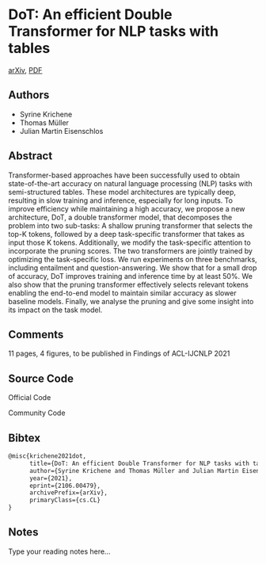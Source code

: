 
# DoT: An efficient Double Transformer for NLP tasks with tables

[arXiv](https://arxiv.org/abs/2106.0479), [PDF](https://arxiv.org/pdf/2106.0479.pdf)

## Authors

- Syrine Krichene
- Thomas Müller
- Julian Martin Eisenschlos

## Abstract

Transformer-based approaches have been successfully used to obtain state-of-the-art accuracy on natural language processing (NLP) tasks with semi-structured tables. These model architectures are typically deep, resulting in slow training and inference, especially for long inputs. To improve efficiency while maintaining a high accuracy, we propose a new architecture, DoT, a double transformer model, that decomposes the problem into two sub-tasks: A shallow pruning transformer that selects the top-K tokens, followed by a deep task-specific transformer that takes as input those K tokens. Additionally, we modify the task-specific attention to incorporate the pruning scores. The two transformers are jointly trained by optimizing the task-specific loss. We run experiments on three benchmarks, including entailment and question-answering. We show that for a small drop of accuracy, DoT improves training and inference time by at least 50%. We also show that the pruning transformer effectively selects relevant tokens enabling the end-to-end model to maintain similar accuracy as slower baseline models. Finally, we analyse the pruning and give some insight into its impact on the task model.

## Comments

11 pages, 4 figures, to be published in Findings of ACL-IJCNLP 2021

## Source Code

Official Code



Community Code



## Bibtex

```tex
@misc{krichene2021dot,
      title={DoT: An efficient Double Transformer for NLP tasks with tables}, 
      author={Syrine Krichene and Thomas Müller and Julian Martin Eisenschlos},
      year={2021},
      eprint={2106.00479},
      archivePrefix={arXiv},
      primaryClass={cs.CL}
}
```

## Notes

Type your reading notes here...

